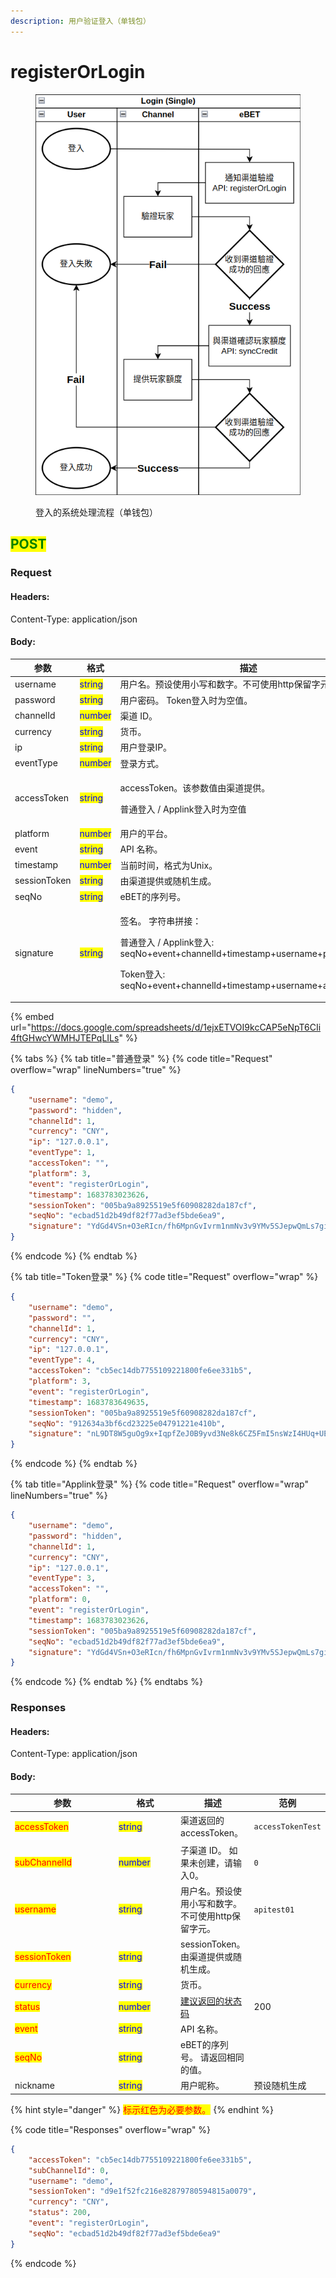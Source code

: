 ```yaml
---
description: 用户验证登入（单钱包）
---
```


# ​registerOrLogin

<figure><img src="../../../.gitbook/assets/login single.png" alt="登入的系统处理流程（单钱包）"><figcaption><p>登入的系统处理流程（单钱包）</p></figcaption></figure>

## <mark style="color:green;">POST</mark>

### **Request**

#### Headers:

Content-Type: application/json

#### Body:

<table><thead><tr><th width="150">参数</th><th width="96">格式</th><th>描述</th><th data-hidden>范例</th></tr></thead><tbody><tr><td>username</td><td><mark style="color:blue;">string</mark></td><td>用户名。预设使用小写和数字。不可使用http保留字元。</td><td>RegisterOrLoginReq</td></tr><tr><td>password</td><td><mark style="color:blue;">string</mark></td><td>用户密码。 Token登入时为空值。</td><td></td></tr><tr><td>channelId</td><td><mark style="color:blue;">number</mark></td><td>渠道 ID。</td><td>1</td></tr><tr><td>currency</td><td><mark style="color:blue;">string</mark></td><td>货币。</td><td></td></tr><tr><td>ip</td><td><mark style="color:blue;">string</mark></td><td>用户登录IP。</td><td>127.0.0.1</td></tr><tr><td>eventType</td><td><mark style="color:blue;">number</mark></td><td>登录方式。</td><td>1</td></tr><tr><td>accessToken</td><td><mark style="color:blue;">string</mark></td><td><p>accessToken。该参数值由渠道提供。</p><p>普通登入 / Applink登入时为空值</p></td><td>accessToken</td></tr><tr><td>platform</td><td><mark style="color:blue;">number</mark></td><td>用户的平台。</td><td></td></tr><tr><td>event</td><td><mark style="color:blue;">string</mark></td><td>API 名称。</td><td></td></tr><tr><td>timestamp</td><td><mark style="color:blue;">number</mark></td><td>当前时间，格式为Unix。</td><td>1577808000</td></tr><tr><td>sessionToken</td><td><mark style="color:blue;">string</mark></td><td>由渠道提供或随机生成。</td><td></td></tr><tr><td>seqNo</td><td><mark style="color:blue;">string</mark></td><td>eBET的序列号。 </td><td></td></tr><tr><td>signature</td><td><mark style="color:blue;">string</mark></td><td><p>签名。 字符串拼接：</p><p>普通登入 / Applink登入: seqNo+event+channelId+timestamp+username+password</p><p>Token登入: seqNo+event+channelId+timestamp+username+accessToken</p></td><td>bCP+wYe8TxN3UIHeNPxEv7czYkXueoe1pKSB6IaUDfoR4mtFYcJl3rNFk8Uz84XAHfeD3mNE+p4gECOVw2JxxQ==</td></tr></tbody></table>

{% embed url="https://docs.google.com/spreadsheets/d/1ejxETVOI9kcCAP5eNpT6CIi4ftGHwcYWMHJTEPqLILs" %}

{% tabs %}
{% tab title="普通登录" %}
{% code title="Request" overflow="wrap" lineNumbers="true" %}
```json
{
    "username": "demo",
    "password": "hidden",
    "channelId": 1,
    "currency": "CNY",
    "ip": "127.0.0.1",
    "eventType": 1,
    "accessToken": "",
    "platform": 3,
    "event": "registerOrLogin",
    "timestamp": 1683783023626,
    "sessionToken": "005ba9a8925519e5f60908282da187cf",
    "seqNo": "ecbad51d2b49df82f77ad3ef5bde6ea9",
    "signature": "YdGd4VSn+O3eRIcn/fh6MpnGvIvrm1nmNv3v9YMv5SJepwQmLs7gi4b2KuyC3qB8vKyUFn+SfzWsjbMBG7T4sw=="
}
```
{% endcode %}
{% endtab %}

{% tab title="Token登录" %}
{% code title="Request" overflow="wrap" %}
```json
{
    "username": "demo",
    "password": "",
    "channelId": 1,
    "currency": "CNY",
    "ip": "127.0.0.1",
    "eventType": 4,
    "accessToken": "cb5ec14db7755109221800fe6ee331b5",
    "platform": 3,
    "event": "registerOrLogin",
    "timestamp": 1683783649635,
    "sessionToken": "005ba9a8925519e5f60908282da187cf",
    "seqNo": "912634a3bf6cd23225e04791221e410b",
    "signature": "nL9DT8W5guOg9x+IqpfZeJ0B9yvd3Ne8k6CZ5FmI5nsWzI4HUq+UEznIv1tMTJ3PcEmv9L8ur103vve5roxAFQ=="
}
```
{% endcode %}
{% endtab %}

{% tab title="Applink登录" %}
{% code title="Request" overflow="wrap" lineNumbers="true" %}
```json
{
    "username": "demo",
    "password": "hidden",
    "channelId": 1,
    "currency": "CNY",
    "ip": "127.0.0.1",
    "eventType": 3,
    "accessToken": "",
    "platform": 0,
    "event": "registerOrLogin",
    "timestamp": 1683783023626,
    "sessionToken": "005ba9a8925519e5f60908282da187cf",
    "seqNo": "ecbad51d2b49df82f77ad3ef5bde6ea9",
    "signature": "YdGd4VSn+O3eRIcn/fh6MpnGvIvrm1nmNv3v9YMv5SJepwQmLs7gi4b2KuyC3qB8vKyUFn+SfzWsjbMBG7T4sw=="
}
```
{% endcode %}
{% endtab %}
{% endtabs %}

### **Responses**

#### Headers:

Content-Type: application/json

#### Body:

<table><thead><tr><th width="169">参数</th><th width="94.66666666666666">格式</th><th>描述</th><th data-hidden>范例</th></tr></thead><tbody><tr><td><mark style="color:red;">accessToken</mark></td><td><mark style="color:blue;">string</mark></td><td>渠道返回的accessToken。</td><td><pre><code>accessTokenTest
</code></pre></td></tr><tr><td><mark style="color:red;">subChannelId</mark></td><td><mark style="color:blue;">number</mark></td><td>子渠道 ID。 如果未创建，请输入0。</td><td><pre><code>0
</code></pre></td></tr><tr><td><mark style="color:red;">username</mark></td><td><mark style="color:blue;">string</mark></td><td>用户名。预设使用小写和数字。不可使用http保留字元。</td><td><pre><code>apitest01
</code></pre></td></tr><tr><td><mark style="color:red;">sessionToken</mark></td><td><mark style="color:blue;">string</mark></td><td>sessionToken。由渠道提供或随机生成。</td><td></td></tr><tr><td><mark style="color:red;">currency</mark></td><td><mark style="color:blue;">string</mark></td><td>货币。</td><td></td></tr><tr><td><mark style="color:red;">status</mark></td><td><mark style="color:blue;">number</mark></td><td><a href="../../ebet-zhuang-tai-ma.md#jian-yi-xiang-ying-de-zhuang-tai-dai-ma">建议返回的状态码</a></td><td>200</td></tr><tr><td><mark style="color:red;">event</mark></td><td><mark style="color:blue;">string</mark></td><td>API 名称。</td><td></td></tr><tr><td><mark style="color:red;">seqNo</mark></td><td><mark style="color:blue;">string</mark></td><td>eBET的序列号。 请返回相同的值。</td><td></td></tr><tr><td>nickname</td><td><mark style="color:blue;">string</mark></td><td>用户昵称。</td><td>预设随机生成</td></tr></tbody></table>

{% hint style="danger" %}
<mark style="color:red;">标示红色为必要参数。</mark>
{% endhint %}

{% code title="Responses" overflow="wrap" %}
```json
{
    "accessToken": "cb5ec14db7755109221800fe6ee331b5",
    "subChannelId": 0,
    "username": "demo",
    "sessionToken": "d9e1f52fc216e82879780594815a0079",
    "currency": "CNY",
    "status": 200,
    "event": "registerOrLogin",
    "seqNo": "ecbad51d2b49df82f77ad3ef5bde6ea9"
}
```
{% endcode %}
